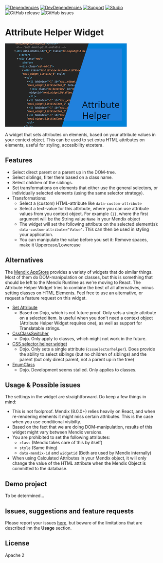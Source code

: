 [![Dependencies](https://david-dm.org/JelteMX/mendix-attribute-helper-widget.svg)]([https://david-dm.org/JelteMX/mendix-attribute-helper-widget](https://david-dm.org/JelteMX/mendix-attribute-helper-widget))
[![DevDependencies](https://david-dm.org/JelteMX/mendix-attribute-helper-widget/dev-status.svg)]([https://david-dm.org/JelteMX/mendix-attribute-helper-widget?type=dev](https://david-dm.org/JelteMX/mendix-attribute-helper-widget?type=dev))
[![Support](https://img.shields.io/badge/Support-Community%20(no%20active%20support)-orange.svg)](https://docs.mendix.com/developerportal/app-store/app-store-content-support)
[![Studio](https://img.shields.io/badge/Studio%20version-8.0%2B-blue.svg)](https://appstore.home.mendix.com/link/modeler/)
![GitHub release](https://img.shields.io/github/release/JelteMX/mendix-attribute-helper-widget)
![GitHub issues](https://img.shields.io/github/issues/JelteMX/mendix-attribute-helper-widget)

# Attribute Helper Widget

![AppStore](/assets/AppstoreIcon.png)

A widget that sets attributes on elements, based on your attribute values in your context object. This can be used to set extra HTML attributes on elements, useful for styling, accesibility etcetera.

## Features

- Select direct parent or a parent up in the DOM-tree.
- Select siblings, filter them based on a class name.
- Select children of the siblings.
- Set transformations on elements that either use the general selectors, or individually selected elements (using the same selector strategy).
- Transformations:
    - Select a (custom) HTML-attribute like `data-custom-attribute`
    - Select a text-value for this attribute, where you can use attribute values from you context object. For example `{1}`, where the first argument will be the String value `Name` in your Mendix object
    - The widget will set the following attribute on the selected element(s): `data-custom-attribute="Value"`. This can then be used in styling your application.
    - You can manipulate the value before you set it: Remove spaces, make it Uppercase/Lowercase

## Alternatives

The [Mendix AppStore](https://appstore.home.mendix.com/) provides a variety of widgets that do similar things. Most of them do DOM-manipulation on classes, but this is something that should be left to the Mendix Runtime as we're moving to React. The Attribute Helper Widget tries to combine the best of all alternatives, minus setting classes on HTML Elements. Feel free to use an alternative, or request a feature request on this widget.

- [Set Attribute](https://appstore.home.mendix.com/link/app/5958/)
    - Based on Dojo, which is not future proof. Only sets a single attribute on a selected item. Is useful when you don't need a context object (Attribute Helper Widget requires one), as well as support for Translatable strings.
- [CssClassSwitcher](https://appstore.home.mendix.com/link/app/109716/)
    - Dojo. Only apply to classes, which might not work in the future.
- [CSS selector helper widget](https://appstore.home.mendix.com/link/app/35039/)
    - Dojo. Only sets a single attribute (`cssselectorhelper`). Does provide the ability to select siblings (but no children of siblings) and the parent (but only direct parent, not a parent up in the tree)
- [EnumClass](https://appstore.home.mendix.com/link/app/2641/)
    - Dojo. Development seems stalled. Only applies to classes.

## Usage & Possible issues

The settings in the widget are straightforward. Do keep a few things in mind:

- This is not foolproof. Mendix (8.0.0+) relies heavily on React, and when re-rendering elements it might miss certain attributes. This is the case when you use conditional visibilty.
- Based on the fact that we are doing DOM-manipulation, results of this widget might vary between Mendix versions.
- You are prohibited to set the following attributes:
    - `class` (Mendix takes care of this by itself)
    - `style` (Same thing)
    - `data-mendix-id` and `widgetid` (Both are used by Mendix internally)
- When using Calculated Attributes in your Mendix object, it will only change the value of the HTML attribute when the Mendix Object is committed to the database.

## Demo project

To be determined...

## Issues, suggestions and feature requests

Please report your issues [here](https://github.com/JelteMX/mendix-attribute-helper-widget), but beware of the limitations that are described inn the **Usage** section.

## License

Apache 2
